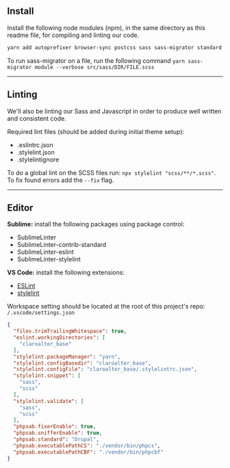 ## Install

Install the following node modules (npm), in the same directory as this readme file, for compiling and linting our code.

```bash
yarn add autoprefixer browser-sync postcss sass sass-migrator standard stylelint stylelint-config-sass-guidelines stylelint-order uglify-js util yarn-upgrade-all --dev
```

To run sass-migrator on a file, run the following command `yarn sass-migrator module --verbose src/sass/DIR/FILE.scss`

---

## Linting

We'll also be linting our Sass and Javascript in order to produce well written and consistent code.

Required lint files (should be added during initial theme setup):

- .eslintrc.json
- .stylelint.json
- .stylelintignore

To do a global lint on the SCSS files run: `npx stylelint "scss/**/*.scss"`. To fix found errors add the `--fix` flag.

---

## Editor

**Sublime:** install the following packages using package control:

- SublimeLinter
- SublimeLinter-contrib-standard
- SublimeLinter-eslint
- SublimeLinter-stylelint

**VS Code:** install the following extensions:

- [ESLint](https://marketplace.visualstudio.com/items?itemName=dbaeumer.vscode-eslint)
- [stylelint](https://marketplace.visualstudio.com/items?itemName=stylelint.vscode-stylelint)

Workspace setting should be located at the root of this project's repo: `/.vscode/settings.json`

```json
{
  "files.trimTrailingWhitespace": true,
  "eslint.workingDirectories": [
    "claroalter_base"
  ],
  "stylelint.packageManager": "yarn",
  "stylelint.configBasedir": "claroalter_base",
  "stylelint.configFile": "claroalter_base/.stylelintrc.json",
  "stylelint.snippet": [
    "sass",
    "scss"
  ],
  "stylelint.validate": [
    "sass",
    "scss"
  ],
  "phpsab.fixerEnable": true,
  "phpsab.snifferEnable": true,
  "phpsab.standard": "Drupal",
  "phpsab.executablePathCS": "./vendor/bin/phpcs",
  "phpsab.executablePathCBF": "./vendor/bin/phpcbf"
}
```

